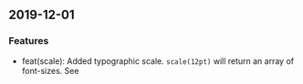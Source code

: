 ## 2019-12-01

### Features

-   feat(scale): Added typographic scale. `scale(12pt)` will return an array of font-sizes. See
